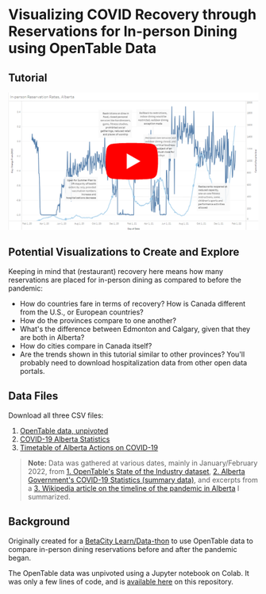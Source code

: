 # Visualizing COVID Recovery through Reservations for In-person Dining using OpenTable Data

## Tutorial
[![Video Tutorial for creating the visualization](https://raw.githubusercontent.com/ideaOwl/betacityyeg-dive-opentable/main/images/tutorial-preview.png)](https://youtu.be/TuYLcuwOv9o)

## Potential Visualizations to Create and Explore
Keeping in mind that (restaurant) recovery here means how many reservations are placed for in-person dining as compared to before the pandemic:
- How do countries fare in terms of recovery?  How is Canada different from the U.S., or European countries?
- How do the provinces compare to one another?
- What's the difference between Edmonton and Calgary, given that they are both in Alberta?
- How do cities compare in Canada itself?
- Are the trends shown in this tutorial similar to other provinces?  You'll probably need to download hospitalization data from other open data portals.


## Data Files
Download all three CSV files:

1) [OpenTable data, unpivoted](https://github.com/ideaOwl/betacityyeg-dive-opentable/raw/main/data/unpivoted-opentable-seated-diner-data.csv)
2) [COVID-19 Alberta Statistics](https://github.com/ideaOwl/betacityyeg-dive-opentable/raw/main/data/covid-19-alberta-statistics-summary-data.csv)
3) [Timetable of Alberta Actions on COVID-19](https://github.com/ideaOwl/betacityyeg-dive-opentable/raw/main/data/covid-19-pandemic-response-alberta.csv)

> **Note:** Data was gathered at various dates, mainly in January/February 2022, from [1. OpenTable's State of the Industry dataset](https://www.opentable.com/state-of-industry), [2. Alberta Government's COVID-19 Statistics (summary data)](https://www.alberta.ca/stats/covid-19-alberta-statistics.htm#data-export), and excerpts from a [3. Wikipedia article on the timeline of the pandemic in Alberta](https://en.wikipedia.org/wiki/Timeline_of_the_COVID-19_pandemic_in_Alberta) I summarized.

## Background

Originally created for a [BetaCity Learn/Data-thon](https://www.meetup.com/startupedmonton/events/283522699/) to use OpenTable data to compare in-person dining reservations before and after the pandemic began.

The OpenTable data was unpivoted using a Jupyter notebook on Colab.  It was only a few lines of code, and is [available here](https://github.com/ideaOwl/betacityyeg-dive-opentable/blob/main/betacityyeg_dive_opentable.ipynb) on this repository.